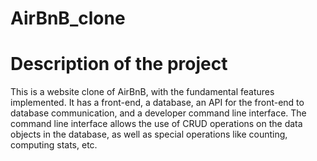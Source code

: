 # AirBnB_clone

# Description of the project
This is a website clone of AirBnB, with the fundamental features implemented. It has a front-end, a database, an API for the front-end to database communication, and a developer command line interface.
The command line interface allows the use of CRUD operations on the data objects in the database, as well as special operations like counting, computing stats, etc.
